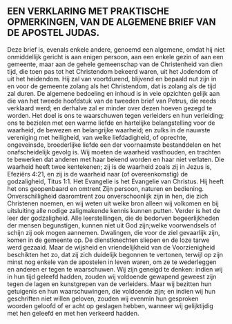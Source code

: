 ## EEN VERKLARING MET PRAKTISCHE OPMERKINGEN, VAN DE ALGEMENE BRIEF VAN DE APOSTEL JUDAS.

Deze brief is, evenals enkele andere, genoemd een algemene, omdat hij niet onmiddellijk gericht is aan enigen persoon, aan een enkele gezin of aan een gemeente, maar aan de gehele gemeenschap van de Christenheid van dien tijd, die toen pas tot het Christendom bekeerd waren, uit het Jodendom of uit het heidendom. Hij zal van voortdurend, blijvend en bepaald nut zijn in en voor de gemeente zolang als het Christendom, dat is zolang als de tijd zal duren. De algemene bedoeling en inhoud is in vele opzichten gelijk aan die van het tweede hoofdstuk van de tweeden brief van Petrus, die reeds verklaard werd; en derhalve zal er minder over dezen hoeven gezegd te worden. Het doel is ons te waarschuwen tegen verleiders en hun verleiding; ons te bezielen met een warme liefde en hartelijke belangstelling voor de waarheid, de bewezen en belangrijke waarheid; en zulks in de nauwste vereniging met heiligheid, van welke liefdadigheid, of oprechte, ongeveinsde, broederlijke liefde een der voornaamste bestanddelen en het onafscheidelijk gevolg is. Wij moeten de waarheid vasthouden, en trachten te bewerken dat anderen met haar bekend worden en haar niet verlaten. 
Die waarheid heeft twee kentekenen; zij is de waarheid zoals zij in Jezus is, Efeziërs 4:21, en zij is de waarheid naar (of overeenkomstig) de godzaligheid, Titus 1:1. Het Evangelie is het Evangelie van Christus. Hij heeft het ons geopenbaard en omtrent Zijn persoon, naturen en bediening. Onverschilligheid daaromtrent zou onverschoonlijk zijn in hen, die zich Christenen noemen, en wij weten uit welke bron alleen wij volkomen en bij uitsluiting alle nodige zaligmakende kennis kunnen putten. Verder is het de leer der godzaligheid. Alle leerstellingen, die de bedorven begeerlijkheden der mensen begunstigen, kunnen niet uit God zijn;welke voorwendsels of schijn zij ook mogen aannemen. Dwalingen, die voor de ziel gevaarlijk zijn, komen in de gemeente op. De dienstknechten sliepen en de loze tarwe werd gezaaid. 
Maar de wijsheid en vriendelijkheid van de Voorzienigheid beschikten het zo, dat zij zich duidelijk begonnen te vertonen, terwijl op zijn minst nog enkele van de apostelen in leven waren, om ze te wederleggen en anderen er tegen te waarschuwen. Wij zijn geneigd te denken: indien wij in hun tijd geleefd hadden, zouden wij voldoende gewapend geweest zijn tegen de lagen en kunstgrepen van de verleiders. Maar wij bezitten hun getuigenis en hun waarschuwingen, die voldoende zijn; en indien wij hun geschriften niet willen geloven, zouden wij evenmin hun gesproken woorden geloofd of er acht op geslagen hebben, wanneer wij gelijktijdig met hen geleefd en met hen verkeerd hadden. 

